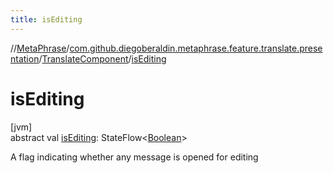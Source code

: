 ```yaml
---
title: isEditing
---
```

//[MetaPhrase](../../../index.html)/[com.github.diegoberaldin.metaphrase.feature.translate.presentation](../index.html)/[TranslateComponent](index.html)/[isEditing](is-editing.html)



# isEditing



[jvm]\
abstract val [isEditing](is-editing.html): StateFlow&lt;[Boolean](https://kotlinlang.org/api/latest/jvm/stdlib/kotlin/-boolean/index.html)&gt;



A flag indicating whether any message is opened for editing




